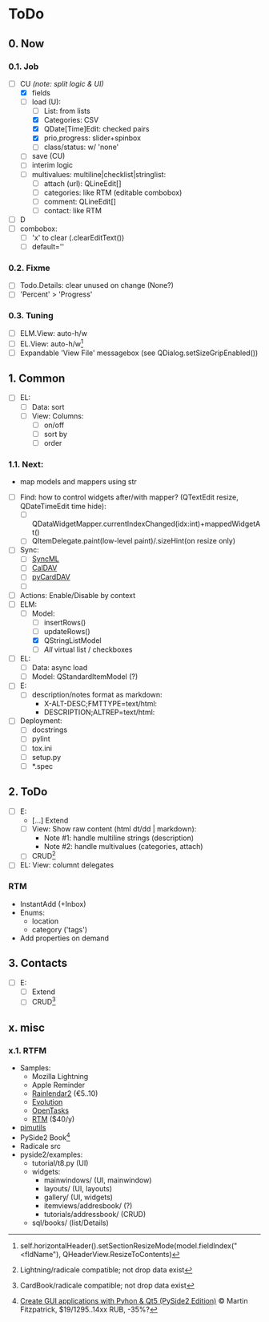 # ToDo

## 0. Now

### 0.1. Job
- [ ] CU *(note: split logic & UI)*
  - [x] fields
  - [ ] load (U):
    - [ ] List: from lists
    - [x] Categories: CSV
    - [x] QDate[Time]Edit: checked pairs
    - [x] prio,progress: slider+spinbox
    - [ ] class/status: w/ 'none'
  - [ ] save (CU)
  - [ ] interim logic
  - [ ] multivalues: multiline|checklist|stringlist:
    - [ ] attach (url): QLineEdit[]
    - [ ] categories: like RTM (editable combobox)
    - [ ] comment: QLineEdit[]
    - [ ] contact: like RTM
- [ ] D
- [ ] combobox:
  - [ ] 'x' to clear (.clearEditText())
  - [ ] default=''

### 0.2. Fixme
- [ ] Todo.Details: clear unused on change (None?)
- [ ] 'Percent' > 'Progress'

### 0.3. Tuning
- [ ] ELM.View: auto-h/w
- [ ] EL.View: auto-h/w[^1]
- [ ] Expandable 'View File' messagebox (see QDialog.setSizeGripEnabled())

## 1. Common
- [ ] EL:
  - [ ] Data: sort
  - [ ] View: Columns:
     - [ ] on/off
     - [ ] sort by
     - [ ] order

### 1.1. Next:
- map models and mappers using str
- [ ] Find: how to control widgets after/with mapper? (QTextEdit resize, QDateTimeEdit time hide):
  - [ ] QDataWidgetMapper.currentIndexChanged(idx:int)+mappedWidgetAt()
  - [ ] QItemDelegate.paint(low-level paint)/.sizeHint(on resize only)
- [ ] Sync:
  - [ ] [SyncML](https://pypi.org/project/pysyncml/)
  - [ ] [CalDAV](https://pypi.org/project/caldav/)
  - [ ] [pyCardDAV](https://pypi.org/project/pyCardDAV/)
  - [ ] [](https://github.com/pimutils/vdirsyncer)
- [ ] Actions: Enable/Disable by context
- [ ] ELM:
  - [ ] Model:
     - [ ] insertRows()
     - [ ] updateRows()
     - [x] QStringListModel
     - [ ] *All* virtual list / checkboxes
- [ ] EL:
  - [ ] Data: async load
  - [ ] Model: QStandardItemModel (?)
- [ ] E:
  - [ ] description/notes format as markdown:
     - X-ALT-DESC;FMTTYPE=text/html:
     - DESCRIPTION;ALTREP=text/html:
- [ ] Deployment:
  - [ ] docstrings
  - [ ] pylint
  - [ ] tox.ini
  - [ ] setup.py
  - [ ] \*.spec

## 2. ToDo
- [ ] E:
  - […] Extend
  - [ ] View: Show raw content (html dt/dd | markdown):
     - Note #1: handle multiline strings (description)
     - Note #2: handle multivalues (categories, attach)
  - [ ] CRUD[^2]
- [ ] EL: View: columnt delegates

### RTM
- InstantAdd (+Inbox)
- Enums:
  - location
  - category ('tags')
- Add properties on demand

## 3. Contacts
- [ ] E:
  - [ ] Extend
  - [ ] CRUD[^3]

## x. misc

### x.1. RTFM
- Samples:
  - Mozilla Lightning
  - Apple Reminder
  - [Rainlendar2](http://www.rainlendar.net/) (&euro;5..10)
  - [Evolution](https://wiki.gnome.org/Apps/Evolution)
  - [OpenTasks](https://opentasks.app)
  - [RTM](https://www.rememberthemilk.com) ($40/y)
- [pimutils](https://github.com/pimutils)
- PySide2 Book[^4]
- Radicale src
- pyside2/examples:
  - tutorial/t8.py (UI)
  - widgets:
     - mainwindows/ (UI, mainwindow)
     - layouts/ (UI, layouts)
     - gallery/ (UI, widgets)
     - itemviews/addresbook/ (?)
     - tutorials/addressbook/ (CRUD)
  - sql/books/ (list/Details)

[^1]: self.horizontalHeader().setSectionResizeMode(model.fieldIndex("<fldName"), QHeaderView.ResizeToContents)
[^2]: Lightning/radicale compatible; not drop data exist
[^3]: CardBook/radicale compatible; not drop data exist
[^4]: [Create GUI applications with Pyhon & Qt5 (PySide2 Edition)](https://www.pythonguis.com/pyside2-book/) &copy; Martin Fitzpatrick, $19/1295..14xx RUB, -35%?
